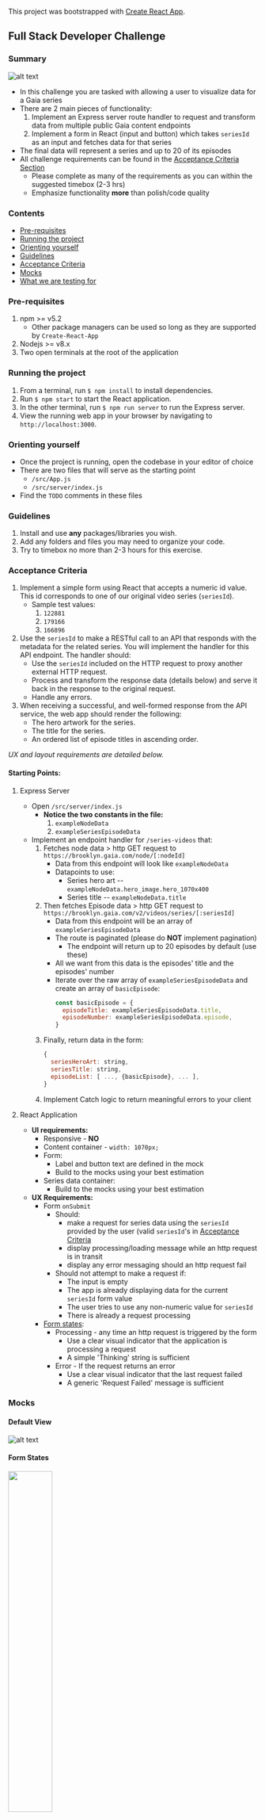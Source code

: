 This project was bootstrapped with [Create React App](https://github.com/facebook/create-react-app).

## Full Stack Developer Challenge

### Summary
![alt text](clean.png "default view")
* In this challenge you are tasked with allowing a user to visualize data for a Gaia series
* There are 2 main pieces of functionality:
  1. Implement an Express server route handler to request and transform data from multiple public Gaia content endpoints
  1. Implement a form in React (input and button) which takes `seriesId` as an input and fetches data for that series
* The final data will represent a series and up to 20 of its episodes
* All challenge requirements can be found in the [Acceptance Criteria Section](#acceptance-criteria)
  * Please complete as many of the requirements as you can within the suggested timebox (2-3 hrs)
  * Emphasize functionality **more** than polish/code quality

### Contents
<!--ts-->
* [Pre-requisites](#pre-requisites)
* [Running the project](#running-the-project)
* [Orienting yourself](#orienting-yourself)
* [Guidelines](#guidelines)
* [Acceptance Criteria](#acceptance-criteria)
* [Mocks](#mocks)
* [What we are testing for](#what-we-are-testing-for)
<!--te-->

### Pre-requisites
1. npm >= v5.2
   * Other package managers can be used so long as they are supported by `Create-React-App`
1. Nodejs >= v8.x
1. Two open terminals at the root of the application

### Running the project
1. From a terminal, run `$ npm install` to install dependencies.
1. Run `$ npm start` to start the React application.
1. In the other terminal, run `$ npm run server` to run the Express server.
1. View the running web app in your browser by navigating to `http://localhost:3000`.

### Orienting yourself
* Once the project is running, open the codebase in your editor of choice
* There are two files that will serve as the starting point
  * `/src/App.js`
  * `/src/server/index.js`
* Find the `TODO` comments in these files

### Guidelines
1. Install and use **any** packages/libraries you wish.
1. Add any folders and files you may need to organize your code.
1. Try to timebox no more than 2-3 hours for this exercise. 

### Acceptance Criteria
1. Implement a simple form using React that accepts a numeric id value. This id corresponds to one of our original video series (`seriesId`).
   * Sample test values:
     1. `122881`
     1. `179166`
     1. `166896`
1. Use the `seriesId` to make a RESTful call to an API that responds with the metadata for the related series. You will implement the handler for this API endpoint. The handler should:
   * Use the `seriesId` included on the HTTP request to proxy another external HTTP request.
   * Process and transform the response data (details below) and serve it back in the response to the original request.
   * Handle any errors.
1. When receiving a successful, and well-formed response from the API service, the web app should render the following:
   * The hero artwork for the series.
   * The title for the series.
   * An ordered list of episode titles in ascending order.
   
_UX and layout requirements are detailed below._

#### Starting Points:
1. Express Server
   * Open `/src/server/index.js`
     * **Notice the two constants in the file:**
       1. `exampleNodeData`
       1. `exampleSeriesEpisodeData`
   * Implement an endpoint handler for `/series-videos` that:
     1. Fetches node data > http GET request to `https://brooklyn.gaia.com/node/[:nodeId]`
        * Data from this endpoint will look like `exampleNodeData`
        * Datapoints to use:
          * Series hero art -- `exampleNodeData.hero_image.hero_1070x400`
          * Series title -- `exampleNodeData.title`
     1. Then fetches Episode data > http GET request to `https://brooklyn.gaia.com/v2/videos/series/[:seriesId]`
        * Data from this endpoint will be an array of `exampleSeriesEpisodeData`
        * The route is paginated (please do **NOT** implement pagination)
          * The endpoint will return up to 20 episodes by default (use these)
        * All we want from this data is the episodes' title and the episodes' number
        * Iterate over the raw array of `exampleSeriesEpisodeData` and create an array of `basicEpisode`:
          ```js
          const basicEpisode = {
            episodeTitle: exampleSeriesEpisodeData.title,
            episodeNumber: exampleSeriesEpisodeData.episode,
          }
          ```
      1. Finally, return data in the form:
         ```js
         {
           seriesHeroArt: string,
           seriesTitle: string,
           episodeList: [ ..., {basicEpisode}, ... ],
         }
         ```
      1. Implement Catch logic to return meaningful errors to your client

1. React Application
   * **UI requirements:**
     * Responsive - **NO**
     * Content container - `width: 1070px;`
     * Form:
       * Label and button text are defined in the mock
       * Build to the mocks using your best estimation
     * Series data container:
       * Build to the mocks using your best estimation
   * **UX Requirements:**
     * Form `onSubmit`
       * Should:
         * make a request for series data using the `seriesId` provided by the user (valid `seriesId`'s in [Acceptance Criteria](#acceptance-criteria)
         * display processing/loading message while an http request is in transit
         * display any error messaging should an http request fail
       * Should not attempt to make a request if:
         * The input is empty
         * The app is already displaying data for the current `seriesId` form value
         * The user tries to use any non-numeric value for `seriesId`
         * There is already a request processing
     * [Form states](#form-states):
       * Processing - any time an http request is triggered by the form
         * Use a clear visual indicator that the application is processing a request
         * A simple 'Thinking' string is sufficient
       * Error - If the request returns an error
         * Use a clear visual indicator that the last request failed
         * A generic 'Request Failed' message is sufficient

### Mocks
#### Default View
![alt text](ui.png "default view")
#### Form States
<img src="form-states.png" width="42%" />

### What we are testing for:
  * Does the solution satisfy the acceptance criteria?
  * React:
    * Effective and consistent state management
    * Requesting data and handling response
    * Understanding of React lifecycle
    * Well-defined component Structure
    * Concise CSS
  * Express Server:
    * Concurrent http requests
    * Manipulating data
    * Basic error handling
  * Confidence in solution accuracy
